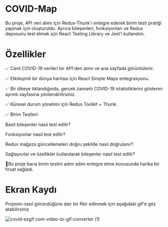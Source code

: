 #  COVID-Map
Bu proje, API veri alımı için Redux-Thunk'ı entegre ederek birim testi pratiği yapmak için oluşturuldu. Ayrıca bileşenleri, fonksiyonları ve Redux deposunu test etmek için React Testing Library ve Jest'i kullandım.

# Özellikler
✅ Canlı COVID-19 verileri bir API'den alınır ve ana sayfada görüntülenir.

✅ Etkileşimli bir dünya haritası için React Simple Maps entegrasyonu.

✅ Bir ülkeye tıklandığında, gerçek zamanlı COVID-19 istatistiklerini gösteren ayrıntı sayfasına yönlendirilirsiniz.

✅ Küresel durum yönetimi için Redux Toolkit + Thunk.

✅ Birim Testleri:

Basit bileşenler nasıl test edilir?

Fonksiyonlar nasıl test edilir?

Redux mağaza güncellemeleri doğru şekilde nasıl doğrulanır?

Sağlayıcılar ve özellikler kullanılarak bileşenler nasıl test edilir?

📍Bu proje bana birim testini adım adım entegre etme konusunda harika bir fırsat sağladı.

# Ekran Kaydı
Projenin nasıl göründüğüne dair bir fikir edinmek için aşağıdaki gif'e göz atabilirsiniz

![covid-ezgif com-video-to-gif-converter (1)](https://github.com/user-attachments/assets/f5362c36-6114-4869-80d3-1905c6cd575f)




